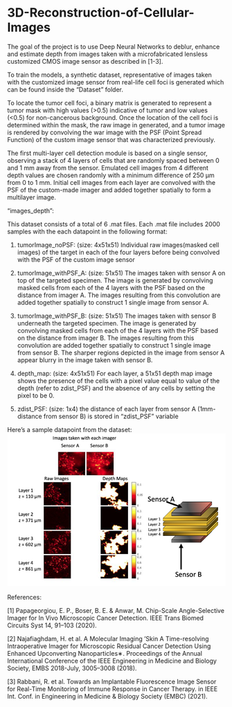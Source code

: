 # 3D-Reconstruction-of-Cellular-Images
The goal of the project is to use Deep Neural Networks to deblur, enhance and estimate depth from images taken with a microfabricated lensless customized CMOS image sensor as described in [1-3].

To train the models, a synthetic dataset, representative of images taken with the customized image sensor from real-life cell foci is generated which can be found inside the “Dataset” folder.

To locate the tumor cell foci, a binary matrix is generated to represent a tumor mask with high values (>0.5) indicative of tumor and low values (<0.5) for non-cancerous background. Once the location of the cell foci is determined within the mask, the raw image in generated, and a tumor image is rendered by convolving the war image with the PSF (Point Spread Function) of the custom image sensor that was characterized previously.

The first multi-layer cell detection module is based on a single sensor, observing a stack of 4 layers of cells that are randomly spaced between 0 and 1 mm away from the sensor.
Emulated cell images from 4 different depth values are chosen randomly with a minimum difference of 250 µm from 0 to 1 mm. Initial cell images from each layer are convolved with the PSF of the custom-made imager and added together spatially to form a multilayer image. 

“images_depth”:

This dataset consists of a total of 6 .mat files.
Each .mat file includes 2000 samples with the each datapoint in the following format:
1.	tumorImage_noPSF: (size: 4x51x51)
Individual raw images(masked cell images) of the target in each of the four layers before being convolved with the PSF of the custom image sensor

2.	tumorImage_withPSF_A: (size: 51x51)
The images taken with sensor A on top of the targeted specimen. The image is generated by convolving masked cells from each of the 4 layers with the PSF based on the distance from imager A.  The images resulting from this convolution are added together spatially to construct 1 single image from sensor A.

3.	tumorImage_withPSF_B: (size: 51x51)
The images taken with sensor B underneath the targeted specimen. The image is generated by convolving masked cells from each of the 4 layers with the PSF based on the distance from imager B.  The images resulting from this convolution are added together spatially to construct 1 single image from sensor B. The sharper regions depicted in the image from sensor A appear blurry in the image taken with sensor B. 

4.	depth_map: (size: 4x51x51)
For each layer, a 51x51 depth map image shows the presence of the cells with a pixel value equal to value of the depth (refer to zdist_PSF) and the absence of any cells by setting the pixel to be 0.

5.	zdist_PSF: (size: 1x4)
the distance of each layer from sensor A (1mm-distance from sensor B) is stored in “zdist_PSF” variable

Here’s a sample datapoint from the dataset:
   ![alt text](sample.png)

 
References:

[1] 	Papageorgiou, E. P., Boser, B. E. & Anwar, M. Chip-Scale Angle-Selective Imager for In Vivo Microscopic Cancer Detection. IEEE Trans Biomed Circuits Syst 14, 91–103 (2020).

[2] 	Najafiaghdam, H. et al. A Molecular Imaging ’Skin A Time-resolving Intraoperative Imager for Microscopic Residual Cancer Detection Using Enhanced Upconverting Nanoparticles∗. Proceedings of the Annual International Conference of the IEEE Engineering in Medicine and Biology Society, EMBS 2018-July, 3005–3008 (2018).

[3]	Rabbani, R. et al. Towards an Implantable Fluorescence Image Sensor for Real-Time Monitoring of Immune Response in Cancer Therapy. in IEEE Int. Conf. in Engineering in Medicine & Biology Society (EMBC) (2021).

